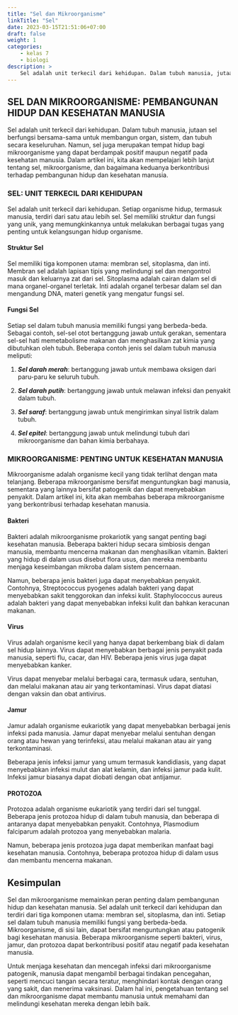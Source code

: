 ```yaml
---
title: "Sel dan Mikroorganisme"
linkTitle: "Sel"
date: 2023-03-15T21:51:06+07:00
draft: false
weight: 1
categories:
    - kelas 7
    - biologi
description: >
    Sel adalah unit terkecil dari kehidupan. Dalam tubuh manusia, jutaan sel berfungsi bersama-sama untuk membangun organ, sistem, dan tubuh secara keseluruhan
---
```


## SEL DAN MIKROORGANISME: PEMBANGUNAN HIDUP DAN KESEHATAN MANUSIA

Sel adalah unit terkecil dari kehidupan. Dalam tubuh manusia, jutaan sel berfungsi bersama-sama untuk membangun organ, sistem, dan tubuh secara keseluruhan. Namun, sel juga merupakan tempat hidup bagi mikroorganisme yang dapat berdampak positif maupun negatif pada kesehatan manusia. Dalam artikel ini, kita akan mempelajari lebih lanjut tentang sel, mikroorganisme, dan bagaimana keduanya berkontribusi terhadap pembangunan hidup dan kesehatan manusia.

### SEL: UNIT TERKECIL DARI KEHIDUPAN

Sel adalah unit terkecil dari kehidupan. Setiap organisme hidup, termasuk manusia, terdiri dari satu atau lebih sel. Sel memiliki struktur dan fungsi yang unik, yang memungkinkannya untuk melakukan berbagai tugas yang penting untuk kelangsungan hidup organisme.

#### Struktur Sel

Sel memiliki tiga komponen utama: membran sel, sitoplasma, dan inti. Membran sel adalah lapisan tipis yang melindungi sel dan mengontrol masuk dan keluarnya zat dari sel. Sitoplasma adalah cairan dalam sel di mana organel-organel terletak. Inti adalah organel terbesar dalam sel dan mengandung DNA, materi genetik yang mengatur fungsi sel.

#### Fungsi Sel

Setiap sel dalam tubuh manusia memiliki fungsi yang berbeda-beda. Sebagai contoh, sel-sel otot bertanggung jawab untuk gerakan, sementara sel-sel hati memetabolisme makanan dan menghasilkan zat kimia yang dibutuhkan oleh tubuh. Beberapa contoh jenis sel dalam tubuh manusia meliputi:

1. ***Sel darah merah***: bertanggung jawab untuk membawa oksigen dari paru-paru ke seluruh tubuh.

2. ***Sel darah putih***: bertanggung jawab untuk melawan infeksi dan penyakit dalam tubuh.

3. ***Sel saraf***: bertanggung jawab untuk mengirimkan sinyal listrik dalam tubuh.

4. ***Sel epitel***: bertanggung jawab untuk melindungi tubuh dari mikroorganisme dan bahan kimia berbahaya.

### MIKROORGANISME: PENTING UNTUK KESEHATAN MANUSIA

Mikroorganisme adalah organisme kecil yang tidak terlihat dengan mata telanjang. Beberapa mikroorganisme bersifat menguntungkan bagi manusia, sementara yang lainnya bersifat patogenik dan dapat menyebabkan penyakit. Dalam artikel ini, kita akan membahas beberapa mikroorganisme yang berkontribusi terhadap kesehatan manusia.

#### Bakteri

Bakteri adalah mikroorganisme prokariotik yang sangat penting bagi kesehatan manusia. Beberapa bakteri hidup secara simbiosis dengan manusia, membantu mencerna makanan dan menghasilkan vitamin. Bakteri yang hidup di dalam usus disebut flora usus, dan mereka membantu menjaga keseimbangan mikroba dalam sistem pencernaan.

Namun, beberapa jenis bakteri juga dapat menyebabkan penyakit. Contohnya, Streptococcus pyogenes adalah bakteri yang dapat menyebabkan sakit tenggorokan dan infeksi kulit. Staphylococcus aureus adalah bakteri yang dapat menyebabkan infeksi kulit dan bahkan keracunan makanan.

#### Virus

Virus adalah organisme kecil yang hanya dapat berkembang biak di dalam sel hidup lainnya. Virus dapat menyebabkan berbagai jenis penyakit pada manusia, seperti flu, cacar, dan HIV. Beberapa jenis virus juga dapat menyebabkan kanker.

Virus dapat menyebar melalui berbagai cara, termasuk udara, sentuhan, dan melalui makanan atau air yang terkontaminasi. Virus dapat diatasi dengan vaksin dan obat antivirus.

#### Jamur

Jamur adalah organisme eukariotik yang dapat menyebabkan berbagai jenis infeksi pada manusia. Jamur dapat menyebar melalui sentuhan dengan orang atau hewan yang terinfeksi, atau melalui makanan atau air yang terkontaminasi.

Beberapa jenis infeksi jamur yang umum termasuk kandidiasis, yang dapat menyebabkan infeksi mulut dan alat kelamin, dan infeksi jamur pada kulit. Infeksi jamur biasanya dapat diobati dengan obat antijamur.

#### PROTOZOA

Protozoa adalah organisme eukariotik yang terdiri dari sel tunggal. Beberapa jenis protozoa hidup di dalam tubuh manusia, dan beberapa di antaranya dapat menyebabkan penyakit. Contohnya, Plasmodium falciparum adalah protozoa yang menyebabkan malaria.

Namun, beberapa jenis protozoa juga dapat memberikan manfaat bagi kesehatan manusia. Contohnya, beberapa protozoa hidup di dalam usus dan membantu mencerna makanan.

## Kesimpulan

Sel dan mikroorganisme memainkan peran penting dalam pembangunan hidup dan kesehatan manusia. Sel adalah unit terkecil dari kehidupan dan terdiri dari tiga komponen utama: membran sel, sitoplasma, dan inti. Setiap sel dalam tubuh manusia memiliki fungsi yang berbeda-beda. Mikroorganisme, di sisi lain, dapat bersifat menguntungkan atau patogenik bagi kesehatan manusia. Beberapa mikroorganisme seperti bakteri, virus, jamur, dan protozoa dapat berkontribusi positif atau negatif pada kesehatan manusia.

Untuk menjaga kesehatan dan mencegah infeksi dari mikroorganisme patogenik, manusia dapat mengambil berbagai tindakan pencegahan, seperti mencuci tangan secara teratur, menghindari kontak dengan orang yang sakit, dan menerima vaksinasi. Dalam hal ini, pengetahuan tentang sel dan mikroorganisme dapat membantu manusia untuk memahami dan melindungi kesehatan mereka dengan lebih baik.
